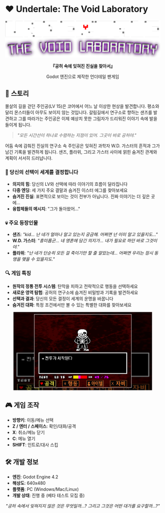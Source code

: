 # ❤️ Undertale: The Void Laboratory

<div align="center">
  <img src="./assets/logo.png" alt="게임 로고" width="600"/>
  
  <p><b>『공허 속에 잊혀진 진실을 찾아서』</b></p>
  <p>Godot 엔진으로 제작한 언더테일 팬게임</p>
</div>

## 📖 스토리
몰살의 길을 걷던 주인공(LV 15)은 코어에서 어느 날 이상한 현상을 발견합니다. 평소와 달리 몬스터들이 아무도 보이지 않는 것입니다. 갈림길에서 연구소로 향하는 샌즈를 발견하고 그를 따라가는 주인공은 이제 예상치 못한 그림자가 드리워진 이야기 속에 발을 들이게 됩니다.

> *"모든 시간선이 하나로 수렴하는 지점이 있어. 그곳이 바로 공허야."*

어둠 속에 감춰진 진실의 연구소 속 주인공은 잊혀진 과학자 W.D. 가스터의 흔적과 그가 남긴 기록을 발견하게 됩니다. 샌즈, 플라위, 그리고 가스터 사이에 얽힌 숨겨진 관계와 계획이 서서히 드러납니다.

### 🌟 당신의 선택이 세계를 결정합니다
- **의지의 힘**: 당신의 LV와 선택에 따라 이야기의 흐름이 달라집니다
- **다중 엔딩**: 세 가지 주요 결말과 숨겨진 이스터 에그를 찾아보세요
- **숨겨진 진실**: 표면적으로 보이는 것이 전부가 아닙니다. 진짜 이야기는 더 깊은 곳에...
- **융합체들의 메시지**: "그가 돌아왔어..."

### 💀 주요 등장인물
- **샌즈**: *"kid... 난 네가 얼마나 알고 있는지 궁금해. 어쩌면 넌 이미 알고 있을지도..."*
- **W.D. 가스터**: *"흥미롭군... 네 영혼에 담긴 의지가... 내가 필요로 하던 바로 그것이야."*
- **플라위**: *"난 네가 단순히 모든 걸 죽이기만 할 줄 알았는데... 어쩌면 우리는 잠시 동맹을 맺을 수 있을지도."*

### 🔍 게임 특징
- **원작의 정통 전투 시스템**: 탄막을 피하고 전략적으로 행동을 선택하세요
- **새로운 영역 탐험**: 공허의 연구소에 숨겨진 비밀방과 기록을 발견하세요
- **선택과 결과**: 당신의 모든 결정이 세계의 운명을 바꿉니다
- **숨겨진 대화**: 특정 조건에서만 볼 수 있는 특별한 대화를 찾아보세요

<div align="center">
  <img src="./assets/battle.png" alt="전투 장면" width="450" onerror="this.style.display='none'"/>
</div>

## 🎮 게임 조작
- **방향키**: 이동/메뉴 선택
- **Z / 엔터 / 스페이스**: 확인/대화/공격
- **X**: 취소/메뉴 닫기
- **C**: 메뉴 열기
- **SHIFT**: 인트로/대사 스킵

## 🛠️ 개발 정보
- **엔진**: Godot Engine 4.2
- **해상도**: 640x480
- **플랫폼**: PC (Windows/Mac/Linux)
- **개발 상태**: 진행 중 (베타 테스트 모집 중)

<div align="center">
  <p><i>"공허 속에서 잊혀지지 않은 것은 무엇일까...? 그리고 그것은 어떤 대가를 요구할까...?"</i></p>
</div>